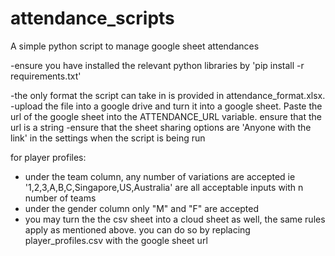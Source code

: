 # attendance_scripts
A simple python script to manage google sheet attendances

-ensure you have installed the relevant python libraries by 'pip install -r requirements.txt'

-the only format the script can take in is provided in attendance_format.xlsx. 
-upload the file into a google drive and turn it into a google sheet. Paste the url of the google sheet into the ATTENDANCE_URL variable. ensure that the url is a string
-ensure that the sheet sharing options are 'Anyone with the link' in the settings when the script is being run


for player profiles:
- under the team column, any number of variations are accepted 
ie '1,2,3,A,B,C,Singapore,US,Australia' are all acceptable inputs with n number of teams
- under the gender column only "M" and "F" are accepted 
- you may turn the the csv sheet into a cloud sheet as well, the same rules apply as mentioned above. you can do so by replacing player_profiles.csv with the google sheet url
